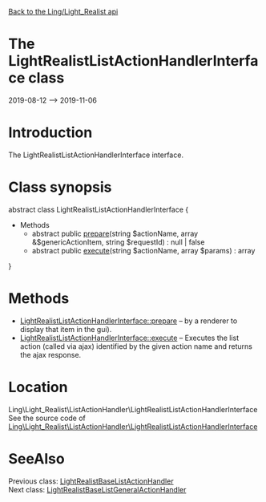 [Back to the Ling/Light_Realist api](https://github.com/lingtalfi/Light_Realist/blob/master/doc/api/Ling/Light_Realist.md)



The LightRealistListActionHandlerInterface class
================
2019-08-12 --> 2019-11-06






Introduction
============

The LightRealistListActionHandlerInterface interface.



Class synopsis
==============


abstract class <span class="pl-k">LightRealistListActionHandlerInterface</span>  {

- Methods
    - abstract public [prepare](https://github.com/lingtalfi/Light_Realist/blob/master/doc/api/Ling/Light_Realist/ListActionHandler/LightRealistListActionHandlerInterface/prepare.md)(string $actionName, array &$genericActionItem, string $requestId) : null | false
    - abstract public [execute](https://github.com/lingtalfi/Light_Realist/blob/master/doc/api/Ling/Light_Realist/ListActionHandler/LightRealistListActionHandlerInterface/execute.md)(string $actionName, array $params) : array

}






Methods
==============

- [LightRealistListActionHandlerInterface::prepare](https://github.com/lingtalfi/Light_Realist/blob/master/doc/api/Ling/Light_Realist/ListActionHandler/LightRealistListActionHandlerInterface/prepare.md) &ndash; by a renderer to display that item in the gui).
- [LightRealistListActionHandlerInterface::execute](https://github.com/lingtalfi/Light_Realist/blob/master/doc/api/Ling/Light_Realist/ListActionHandler/LightRealistListActionHandlerInterface/execute.md) &ndash; Executes the list action (called via ajax) identified by the given action name and returns the ajax response.





Location
=============
Ling\Light_Realist\ListActionHandler\LightRealistListActionHandlerInterface<br>
See the source code of [Ling\Light_Realist\ListActionHandler\LightRealistListActionHandlerInterface](https://github.com/lingtalfi/Light_Realist/blob/master/ListActionHandler/LightRealistListActionHandlerInterface.php)



SeeAlso
==============
Previous class: [LightRealistBaseListActionHandler](https://github.com/lingtalfi/Light_Realist/blob/master/doc/api/Ling/Light_Realist/ListActionHandler/LightRealistBaseListActionHandler.md)<br>Next class: [LightRealistBaseListGeneralActionHandler](https://github.com/lingtalfi/Light_Realist/blob/master/doc/api/Ling/Light_Realist/ListGeneralActionHandler/LightRealistBaseListGeneralActionHandler.md)<br>
